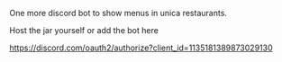One more discord bot to show menus in unica restaurants.

Host the jar yourself or add the bot here

https://discord.com/oauth2/authorize?client_id=1135181389873029130

